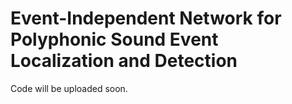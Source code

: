 # Event-Independent Network for Polyphonic Sound Event Localization and Detection
Code will be uploaded soon.
